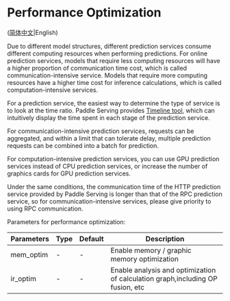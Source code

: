 # Performance Optimization

([简体中文](./PERFORMANCE_OPTIM_CN.md)|English)

Due to different model structures, different prediction services consume different computing resources when performing predictions. For online prediction services, models that require less computing resources will have a higher proportion of communication time cost, which is called communication-intensive service. Models that require more computing resources have a higher time cost for inference calculations, which is called computation-intensive services.

For a prediction service, the easiest way to determine the type of service is to look at the time ratio. Paddle Serving provides [Timeline tool](../python/examples/util/README_CN.md), which can intuitively display the time spent in each stage of the prediction service.

For communication-intensive prediction services, requests can be aggregated, and within a limit that can tolerate delay, multiple prediction requests can be combined into a batch for prediction.

For computation-intensive prediction services, you can use GPU prediction services instead of CPU prediction services, or increase the number of graphics cards for GPU prediction services.

Under the same conditions, the communication time of the HTTP prediction service provided by Paddle Serving is longer than that of the RPC prediction service, so for communication-intensive services, please give priority to using RPC communication.

Parameters for performance optimization:

| Parameters | Type | Default | Description                                                  |
| ---------- | ---- | ------- | ------------------------------------------------------------ |
| mem_optim  | - | - | Enable memory / graphic memory optimization                                   |
| ir_optim   | - | -  | Enable analysis and optimization of calculation graph,including OP fusion, etc |
